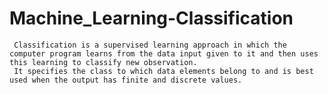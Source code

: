 # Machine_Learning-Classification

     Classification is a supervised learning approach in which the computer program learns from the data input given to it and then uses this learning to classify new observation.
     It specifies the class to which data elements belong to and is best used when the output has finite and discrete values.
